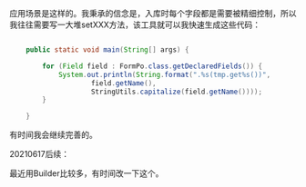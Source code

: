 应用场景是这样的。我秉承的信念是，入库时每个字段都是需要被精细控制，所以我往往需要写一大堆setXXX方法，该工具就可以我快速生成这些代码：

~~~ java

    public static void main(String[] args) {

        for (Field field : FormPo.class.getDeclaredFields()) {
            System.out.println(String.format(".%s(tmp.get%s())",
                    field.getName(),
                    StringUtils.capitalize(field.getName())));
        }

    }

~~~

有时间我会继续完善的。

20210617后续：

最近用Builder比较多，有时间改一下这个。